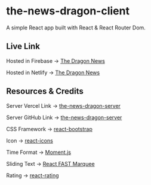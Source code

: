 # the-news-dragon-client
A simple React app built with React & React Router Dom.

## Live Link
Hosted in Firebase -> [The Dragon News](https://the-news-dragon-67bbd.web.app)

Hosted in Netlify -> [The Dragon News](https://aquamarine-cobbler-ef8e51.netlify.app/category/0)

## Resources & Credits
Server Vercel Link -> [the-news-dragon-server](https://the-news-dragon-server-imnahmed17.vercel.app)

Server GitHub Link -> [the-news-dragon-server](https://github.com/imnahmed17/the-news-dragon-server)

CSS Framework -> [react-bootstrap](https://react-bootstrap.github.io/getting-started/introduction)

Icon -> [react-icons](https://react-icons.github.io/react-icons/)

Time Format -> [Moment.js](https://momentjs.com/)

Sliding Text -> [React FAST Marquee](https://www.react-fast-marquee.com/documentation)

Rating -> [react-rating](https://github.com/smastrom/react-rating)